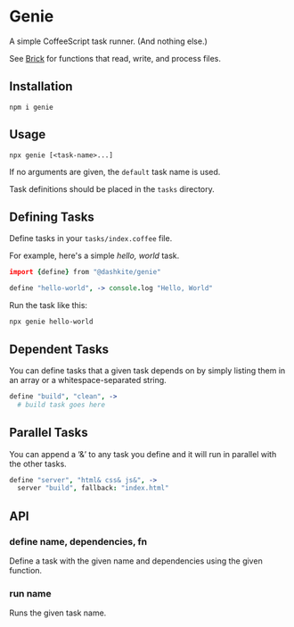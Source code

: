 # Genie

A simple CoffeeScript task runner. (And nothing else.)

See [Brick][] for functions that read, write, and process files.

[Brick]://github.com/dashkite/brick#brick


## Installation

```
npm i genie
```

## Usage

```
npx genie [<task-name>...]
```

If no arguments are given, the `default` task name is used.

Task definitions should be placed in the `tasks` directory.

## Defining Tasks

Define tasks in your `tasks/index.coffee` file.

For example, here's a simple _hello, world_ task.

```coffeescript
import {define} from "@dashkite/genie"

define "hello-world", -> console.log "Hello, World"
```

Run the task like this:

```
npx genie hello-world
```

## Dependent Tasks

You can define tasks that a given task depends on by simply listing them in an array or a whitespace-separated string.

```coffeescript
define "build", "clean", ->
  # build task goes here
```

## Parallel Tasks

You can append a ‘&’ to any task you define and it will run in parallel with the other tasks.

```coffeescript
define "server", "html& css& js&", ->
  server "build", fallback: "index.html"
```

## API

### define name, dependencies, fn

Define a task with the given name and dependencies using the given function.

### run name

Runs the given task name.

###
